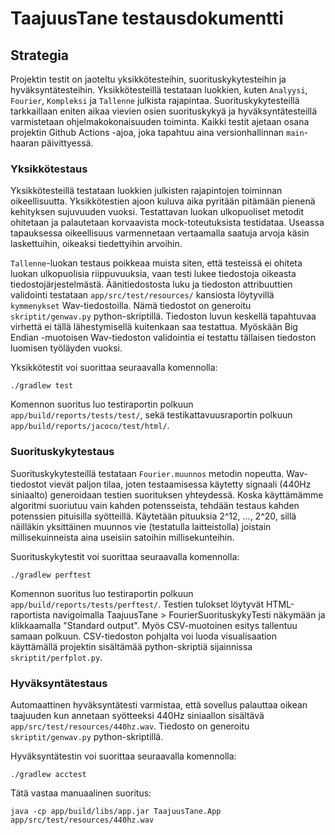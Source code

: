 # TaajuusTane testausdokumentti

## Strategia
Projektin testit on jaoteltu yksikkötesteihin, suorituskykytesteihin ja hyväksyntätesteihin. Yksikkötesteillä testataan luokkien, kuten `Analyysi`, `Fourier`, `Kompleksi` ja `Tallenne` julkista rajapintaa. Suorituskykytesteillä tarkkaillaan eniten aikaa vievien osien suorituskykyä ja hyväksyntätesteillä varmistetaan ohjelmakokonaisuuden toiminta. Kaikki testit ajetaan osana projektin Github Actions -ajoa, joka tapahtuu aina versionhallinnan `main`-haaran päivittyessä.

### Yksikkötestaus

Yksikkötesteillä testataan luokkien julkisten rajapintojen toiminnan oikeellisuutta. Yksikkötestien ajoon kuluva aika pyritään pitämään pienenä kehityksen sujuvuuden vuoksi. Testattavan luokan ulkopuoliset metodit ohitetaan ja palautetaan korvaavista mock-toteutuksista testidataa. Useassa tapauksessa oikeellisuus varmennetaan vertaamalla saatuja arvoja käsin laskettuihin, oikeaksi tiedettyihin arvoihin.

`Tallenne`-luokan testaus poikkeaa muista siten, että testeissä ei ohiteta luokan ulkopuolisia riippuvuuksia, vaan testi lukee tiedostoja oikeasta tiedostojärjestelmästä. Äänitiedostosta luku ja tiedoston attribuuttien validointi testataan `app/src/test/resources/` kansiosta löytyvillä `kymmenykset` Wav-tiedostoilla. Nämä tiedostot on generoitu `skriptit/genwav.py` python-skriptillä. Tiedoston luvun keskellä tapahtuvaa virhettä ei tällä lähestymisellä kuitenkaan saa testattua. Myöskään Big Endian -muotoisen Wav-tiedoston validointia ei testattu tällaisen tiedoston luomisen työläyden vuoksi.

Yksikkötestit voi suorittaa seuraavalla komennolla:
```
./gradlew test
```
Komennon suoritus luo testiraportin polkuun `app/build/reports/tests/test/`, sekä testikattavuusraportin polkuun `app/build/reports/jacoco/test/html/`.

### Suorituskykytestaus

Suorituskykytesteillä testataan `Fourier.muunnos` metodin nopeutta. Wav-tiedostot vievät paljon tilaa, joten testaamisessa käytetty signaali (440Hz siniaalto) generoidaan testien suorituksen yhteydessä. Koska käyttämämme algoritmi suoriutuu vain kahden potensseista, tehdään testaus kahden potenssien pituisilla syötteillä. Käytetään pituuksia 2^12, ..., 2^20, sillä näilläkin yksittäinen muunnos vie (testatulla laitteistolla) joistain millisekuinneista aina useisiin satoihin millisekunteihin.

Suorituskykytestit voi suorittaa seuraavalla komennolla:
```
./gradlew perftest
```
Komennon suoritus luo testiraportin polkuun `app/build/reports/tests/perftest/`. Testien tulokset löytyvät HTML-raportista navigoimalla TaajuusTane > FourierSuorituskykyTesti näkymään ja klikkaamalla "Standard output". Myös CSV-muotoinen esitys tallentuu samaan polkuun. CSV-tiedoston pohjalta voi luoda visualisaation käyttämällä projektin sisältämää python-skriptiä sijainnissa `skriptit/perfplot.py`.

### Hyväksyntätestaus

Automaattinen hyväksyntätesti varmistaa, että sovellus palauttaa oikean taajuuden kun annetaan syötteeksi 440Hz siniaallon sisältävä `app/src/test/resources/440hz.wav`. Tiedosto on generoitu `skriptit/genwav.py` python-skriptillä.

Hyväksyntätestin voi suorittaa seuraavalla komennolla:
```
./gradlew acctest
```
Tätä vastaa manuaalinen suoritus:
```
java -cp app/build/libs/app.jar TaajuusTane.App app/src/test/resources/440hz.wav
```
